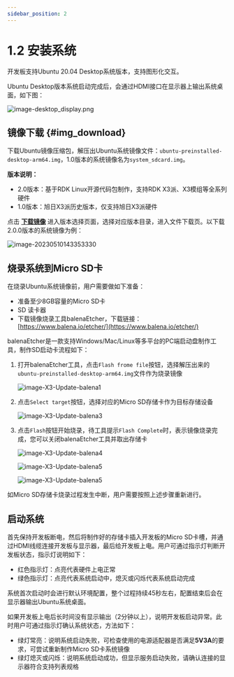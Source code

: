 ```yaml
---
sidebar_position: 2
---
```


# 1.2 安装系统

开发板支持Ubuntu 20.04 Desktop系统版本，支持图形化交互。

Ubuntu Desktop版本系统启动完成后，会通过HDMI接口在显示器上输出系统桌面，如下图：

![image-desktop_display.png](./image/install_os/image-desktop_display.png)

## 镜像下载 {#img_download}

下载Ubuntu镜像压缩包，解压出Ubuntu系统镜像文件：`ubuntu-preinstalled-desktop-arm64.img`，1.0版本的系统镜像名为`system_sdcard.img`。

**版本说明：**
- 2.0版本：基于RDK Linux开源代码包制作，支持RDK X3派、X3模组等全系列硬件
- 1.0版本：旭日X3派历史版本，仅支持旭日X3派硬件

点击 [**下载镜像**](http://archive.sunrisepi.tech/downloads/os_images) 进入版本选择页面，选择对应版本目录，进入文件下载页。以下载2.0.0版本的系统镜像为例：

![image-20230510143353330](./image/install_os/image-20230510143353330.png)

## 烧录系统到Micro SD卡

在烧录Ubuntu系统镜像前，用户需要做如下准备：

- 准备至少8GB容量的Micro SD卡
- SD 读卡器
- 下载镜像烧录工具balenaEtcher，下载链接：[https://www.balena.io/etcher/](https://www.balena.io/etcher/)

balenaEtcher是一款支持Windows/Mac/Linux等多平台的PC端启动盘制作工具，制作SD启动卡流程如下：
1. 打开balenaEtcher工具，点击`Flash frome file`按钮，选择解压出来的`ubuntu-preinstalled-desktop-arm64.img`文件作为烧录镜像 

    ![image-X3-Update-balena1](./image/install_os/image-X3-Update-balena1.png)

2. 点击`Select target`按钮，选择对应的Micro SD存储卡作为目标存储设备  

    ![image-X3-Update-balena3](./image/install_os/image-X3-Update-balena3.png)

3. 点击`Flash`按钮开始烧录，待工具提示`Flash Complete`时，表示镜像烧录完成，您可以关闭balenaEtcher工具并取出存储卡

    ![image-X3-Update-balena4](./image/install_os/image-X3-Update-balena4.png)

    ![image-X3-Update-balena5](./image/install_os/image-X3-Update-balena5.png)

    ![image-X3-Update-balena5](./image/install_os/image-X3-Update-balena6.png)

如Micro SD存储卡烧录过程发生中断，用户需要按照上述步骤重新进行。

## 启动系统

首先保持开发板断电，然后将制作好的存储卡插入开发板的Micro SD卡槽，并通过HDMI线缆连接开发板与显示器，最后给开发板上电。用户可通过指示灯判断开发板状态，指示灯说明如下：

* 红色指示灯：点亮代表硬件上电正常
* 绿色指示灯：点亮代表系统启动中，熄灭或闪烁代表系统启动完成

系统首次启动时会进行默认环境配置，整个过程持续45秒左右，配置结束后会在显示器输出Ubuntu系统桌面。

如果开发板上电后长时间没有显示输出（2分钟以上），说明开发板启动异常。此时用户可通过指示灯确认系统状态，方法如下：

* 绿灯常亮：说明系统启动失败，可检查使用的电源适配器是否满足**5V3A**的要求，可尝试重新制作Micro SD卡系统镜像
* 绿灯熄灭或闪烁：说明系统启动成功，但显示服务启动失败，请确认连接的显示器符合支持列表规格
